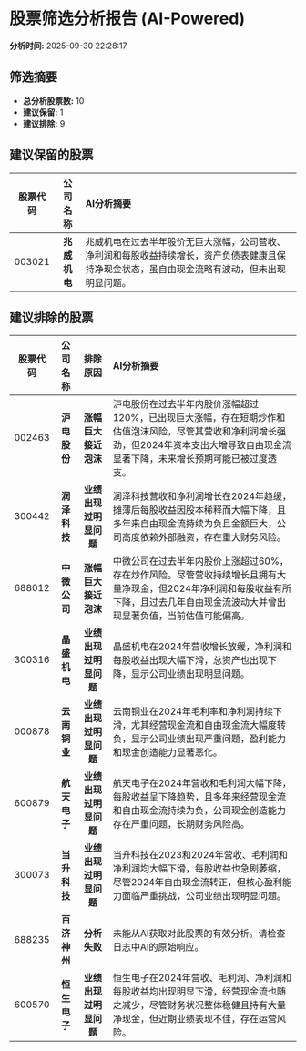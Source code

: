 # 股票筛选分析报告 (AI-Powered)

**分析时间:** 2025-09-30 22:28:17

## 筛选摘要

- **总分析股票数:** 10
- **建议保留:** 1
- **建议排除:** 9

## 建议保留的股票

| 股票代码 | 公司名称 | AI分析摘要 |
|:---:|:---:|:---|
| 003021 | **兆威机电** | 兆威机电在过去半年股价无巨大涨幅，公司营收、净利润和每股收益持续增长，资产负债表健康且保持净现金状态，虽自由现金流略有波动，但未出现明显问题。 |

## 建议排除的股票

| 股票代码 | 公司名称 | 排除原因 | AI分析摘要 |
|:---:|:---:|:---:|:---|
| 002463 | **沪电股份** | **涨幅巨大接近泡沫** | 沪电股份在过去半年内股价涨幅超过120%，已出现巨大涨幅，存在短期炒作和估值泡沫风险，尽管其营收和净利润增长强劲，但2024年资本支出大增导致自由现金流显著下降，未来增长预期可能已被过度透支。 |
| 300442 | **润泽科技** | **业绩出现过明显问题** | 润泽科技营收和净利润增长在2024年趋缓，摊薄后每股收益因股本稀释而大幅下降，且多年来自由现金流持续为负且金额巨大，公司高度依赖外部融资，存在重大财务风险。 |
| 688012 | **中微公司** | **涨幅巨大接近泡沫** | 中微公司在过去半年内股价上涨超过60%，存在炒作风险。尽管营收持续增长且拥有大量净现金，但2024年净利润和每股收益有所下降，且过去几年自由现金流波动大并曾出现显著负值，当前估值可能偏高。 |
| 300316 | **晶盛机电** | **业绩出现过明显问题** | 晶盛机电在2024年营收增长放缓，净利润和每股收益出现大幅下滑，总资产也出现下降，显示公司业绩出现明显问题。 |
| 000878 | **云南铜业** | **业绩出现过明显问题** | 云南铜业在2024年毛利率和净利润持续下滑，尤其经营现金流和自由现金流大幅度转负，显示公司业绩出现严重问题，盈利能力和现金创造能力显著恶化。 |
| 600879 | **航天电子** | **业绩出现过明显问题** | 航天电子在2024年营收和毛利润大幅下降，每股收益呈下降趋势，且多年来经营现金流和自由现金流持续为负，公司现金创造能力存在严重问题，长期财务风险高。 |
| 300073 | **当升科技** | **业绩出现过明显问题** | 当升科技在2023和2024年营收、毛利润和净利润均大幅下滑，每股收益也急剧萎缩，尽管2024年自由现金流转正，但核心盈利能力面临严重挑战，公司业绩出现明显问题。 |
| 688235 | **百济神州** | **分析失败** | 未能从AI获取对此股票的有效分析。请检查日志中AI的原始响应。 |
| 600570 | **恒生电子** | **业绩出现过明显问题** | 恒生电子在2024年营收、毛利润、净利润和每股收益均出现明显下滑，经营现金流也随之减少，尽管财务状况整体稳健且持有大量净现金，但近期业绩表现不佳，存在运营风险。 |
